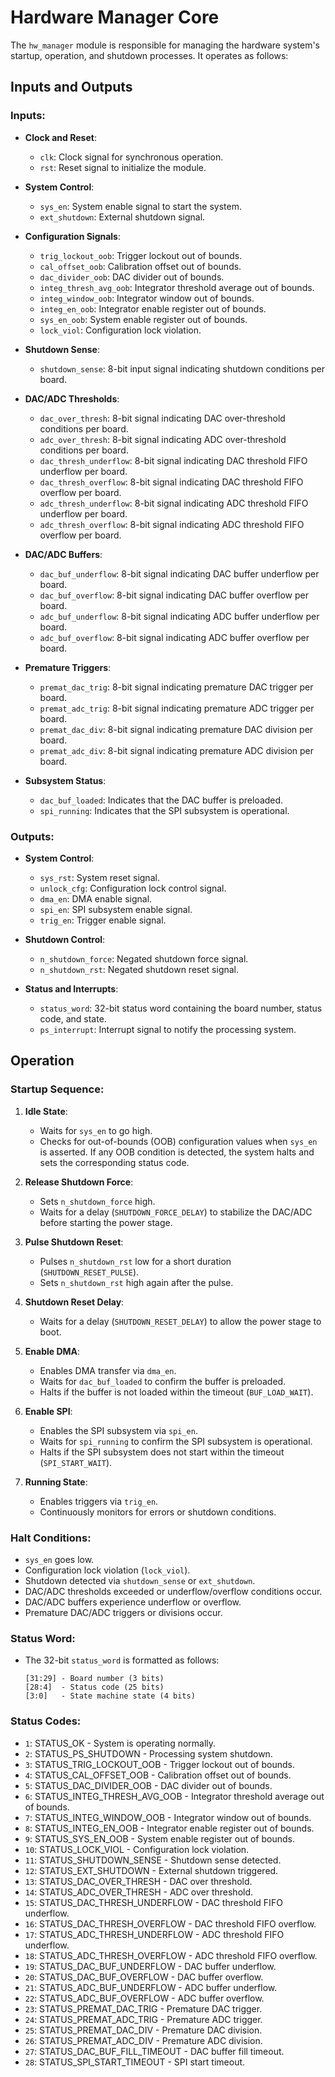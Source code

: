 # Hardware Manager Core

The `hw_manager` module is responsible for managing the hardware system's startup, operation, and shutdown processes. It operates as follows:

## Inputs and Outputs

### Inputs:
- **Clock and Reset**:
	- `clk`: Clock signal for synchronous operation.
	- `rst`: Reset signal to initialize the module.

- **System Control**:
	- `sys_en`: System enable signal to start the system.
	- `ext_shutdown`: External shutdown signal.

- **Configuration Signals**:
	- `trig_lockout_oob`: Trigger lockout out of bounds.
	- `cal_offset_oob`: Calibration offset out of bounds.
	- `dac_divider_oob`: DAC divider out of bounds.
	- `integ_thresh_avg_oob`: Integrator threshold average out of bounds.
	- `integ_window_oob`: Integrator window out of bounds.
	- `integ_en_oob`: Integrator enable register out of bounds.
	- `sys_en_oob`: System enable register out of bounds.
	- `lock_viol`: Configuration lock violation.

- **Shutdown Sense**:
	- `shutdown_sense`: 8-bit input signal indicating shutdown conditions per board.

- **DAC/ADC Thresholds**:
	- `dac_over_thresh`: 8-bit signal indicating DAC over-threshold conditions per board.
	- `adc_over_thresh`: 8-bit signal indicating ADC over-threshold conditions per board.
	- `dac_thresh_underflow`: 8-bit signal indicating DAC threshold FIFO underflow per board.
	- `dac_thresh_overflow`: 8-bit signal indicating DAC threshold FIFO overflow per board.
	- `adc_thresh_underflow`: 8-bit signal indicating ADC threshold FIFO underflow per board.
	- `adc_thresh_overflow`: 8-bit signal indicating ADC threshold FIFO overflow per board.

- **DAC/ADC Buffers**:
	- `dac_buf_underflow`: 8-bit signal indicating DAC buffer underflow per board.
	- `dac_buf_overflow`: 8-bit signal indicating DAC buffer overflow per board.
	- `adc_buf_underflow`: 8-bit signal indicating ADC buffer underflow per board.
	- `adc_buf_overflow`: 8-bit signal indicating ADC buffer overflow per board.

- **Premature Triggers**:
	- `premat_dac_trig`: 8-bit signal indicating premature DAC trigger per board.
	- `premat_adc_trig`: 8-bit signal indicating premature ADC trigger per board.
	- `premat_dac_div`: 8-bit signal indicating premature DAC division per board.
	- `premat_adc_div`: 8-bit signal indicating premature ADC division per board.

- **Subsystem Status**:
	- `dac_buf_loaded`: Indicates that the DAC buffer is preloaded.
	- `spi_running`: Indicates that the SPI subsystem is operational.

### Outputs:
- **System Control**:
	- `sys_rst`: System reset signal.
	- `unlock_cfg`: Configuration lock control signal.
	- `dma_en`: DMA enable signal.
	- `spi_en`: SPI subsystem enable signal.
	- `trig_en`: Trigger enable signal.

- **Shutdown Control**:
	- `n_shutdown_force`: Negated shutdown force signal.
	- `n_shutdown_rst`: Negated shutdown reset signal.

- **Status and Interrupts**:
	- `status_word`: 32-bit status word containing the board number, status code, and state.
	- `ps_interrupt`: Interrupt signal to notify the processing system.

## Operation

### Startup Sequence:
1. **Idle State**:
	 - Waits for `sys_en` to go high.
	 - Checks for out-of-bounds (OOB) configuration values when `sys_en` is asserted. If any OOB condition is detected, the system halts and sets the corresponding status code.

2. **Release Shutdown Force**:
	 - Sets `n_shutdown_force` high.
	 - Waits for a delay (`SHUTDOWN_FORCE_DELAY`) to stabilize the DAC/ADC before starting the power stage.

3. **Pulse Shutdown Reset**:
	 - Pulses `n_shutdown_rst` low for a short duration (`SHUTDOWN_RESET_PULSE`).
	 - Sets `n_shutdown_rst` high again after the pulse.

4. **Shutdown Reset Delay**:
	 - Waits for a delay (`SHUTDOWN_RESET_DELAY`) to allow the power stage to boot.

5. **Enable DMA**:
	 - Enables DMA transfer via `dma_en`.
	 - Waits for `dac_buf_loaded` to confirm the buffer is preloaded.
	 - Halts if the buffer is not loaded within the timeout (`BUF_LOAD_WAIT`).

6. **Enable SPI**:
	 - Enables the SPI subsystem via `spi_en`.
	 - Waits for `spi_running` to confirm the SPI subsystem is operational.
	 - Halts if the SPI subsystem does not start within the timeout (`SPI_START_WAIT`).

7. **Running State**:
	 - Enables triggers via `trig_en`.
	 - Continuously monitors for errors or shutdown conditions.

### Halt Conditions:
- `sys_en` goes low.
- Configuration lock violation (`lock_viol`).
- Shutdown detected via `shutdown_sense` or `ext_shutdown`.
- DAC/ADC thresholds exceeded or underflow/overflow conditions occur.
- DAC/ADC buffers experience underflow or overflow.
- Premature DAC/ADC triggers or divisions occur.

### Status Word:
- The 32-bit `status_word` is formatted as follows:
	```
	[31:29] - Board number (3 bits)
	[28:4]  - Status code (25 bits)
	[3:0]   - State machine state (4 bits)
	```

### Status Codes:
- `1`: STATUS_OK - System is operating normally.
- `2`: STATUS_PS_SHUTDOWN - Processing system shutdown.
- `3`: STATUS_TRIG_LOCKOUT_OOB - Trigger lockout out of bounds.
- `4`: STATUS_CAL_OFFSET_OOB - Calibration offset out of bounds.
- `5`: STATUS_DAC_DIVIDER_OOB - DAC divider out of bounds.
- `6`: STATUS_INTEG_THRESH_AVG_OOB - Integrator threshold average out of bounds.
- `7`: STATUS_INTEG_WINDOW_OOB - Integrator window out of bounds.
- `8`: STATUS_INTEG_EN_OOB - Integrator enable register out of bounds.
- `9`: STATUS_SYS_EN_OOB - System enable register out of bounds.
- `10`: STATUS_LOCK_VIOL - Configuration lock violation.
- `11`: STATUS_SHUTDOWN_SENSE - Shutdown sense detected.
- `12`: STATUS_EXT_SHUTDOWN - External shutdown triggered.
- `13`: STATUS_DAC_OVER_THRESH - DAC over threshold.
- `14`: STATUS_ADC_OVER_THRESH - ADC over threshold.
- `15`: STATUS_DAC_THRESH_UNDERFLOW - DAC threshold FIFO underflow.
- `16`: STATUS_DAC_THRESH_OVERFLOW - DAC threshold FIFO overflow.
- `17`: STATUS_ADC_THRESH_UNDERFLOW - ADC threshold FIFO underflow.
- `18`: STATUS_ADC_THRESH_OVERFLOW - ADC threshold FIFO overflow.
- `19`: STATUS_DAC_BUF_UNDERFLOW - DAC buffer underflow.
- `20`: STATUS_DAC_BUF_OVERFLOW - DAC buffer overflow.
- `21`: STATUS_ADC_BUF_UNDERFLOW - ADC buffer underflow.
- `22`: STATUS_ADC_BUF_OVERFLOW - ADC buffer overflow.
- `23`: STATUS_PREMAT_DAC_TRIG - Premature DAC trigger.
- `24`: STATUS_PREMAT_ADC_TRIG - Premature ADC trigger.
- `25`: STATUS_PREMAT_DAC_DIV - Premature DAC division.
- `26`: STATUS_PREMAT_ADC_DIV - Premature ADC division.
- `27`: STATUS_DAC_BUF_FILL_TIMEOUT - DAC buffer fill timeout.
- `28`: STATUS_SPI_START_TIMEOUT - SPI start timeout.
